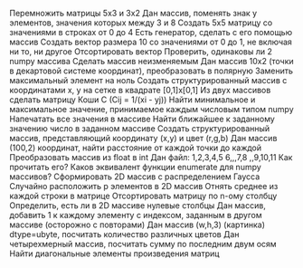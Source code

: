 Перемножить матрицы 5x3 и 3x2
Дан массив, поменять знак у элементов, значения которых между 3 и 8
Создать 5x5 матрицу со значениями в строках от 0 до 4
Есть генератор, сделать с его помощью массив
Создать вектор размера 10 со значениями от 0 до 1, не включая ни то, ни другое
Отсортировать вектор
Проверить, одинаковы ли 2 numpy массива
Сделать массив неизменяемым
Дан массив 10x2 (точки в декартовой системе координат), преобразовать в полярную
Заменить максимальный элемент на ноль
Создать структурированный массив с координатами x, y на сетке в квадрате [0,1]x[0,1]
Из двух массивов сделать матрицу Коши C (Cij = 1/(xi - yj))
Найти минимальное и максимальное значение, принимаемое каждым числовым типом numpy
Напечатать все значения в массиве
Найти ближайшее к заданному значению число в заданном массиве
Создать структурированный массив, представляющий координату (x,y) и цвет (r,g,b)
Дан массив (100,2) координат, найти расстояние от каждой точки до каждой
Преобразовать массив из float в int
Дан файл:
1,2,3,4,5
6,,,7,8
,,9,10,11
Как прочитать его?
Каков эквивалент функции enumerate для numpy массивов?
Сформировать 2D массив с распределением Гаусса
Случайно расположить p элементов в 2D массив
Отнять среднее из каждой строки в матрице
Отсортировать матрицу по n-ому столбцу
Определить, есть ли в 2D массиве нулевые столбцы
Дан массив, добавить 1 к каждому элементу с индексом, заданным в другом массиве (осторожно с повторами)
Дан массив (w,h,3) (картинка) dtype=ubyte, посчитать количество различных цветов
Дан четырехмерный массив, посчитать сумму по последним двум осям
Найти диагональные элементы произведения матриц